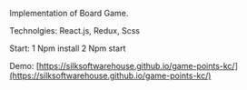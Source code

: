 Implementation of Board Game.

Technolgies:
  React.js,
  Redux,
  Scss
  
Start:
1 Npm install
2 Npm start
  

Demo:
[https://silksoftwarehouse.github.io/game-points-kc/](https://silksoftwarehouse.github.io/game-points-kc/)